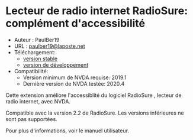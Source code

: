 # Lecteur de radio internet RadioSure: complément d'accessibilité #
* Auteur : PaulBer19
* URL : paulber19@laposte.net
* Téléchargement:
	* [version stable][1]
	* [version de développement][2]
* Compatibilité:
	* Version minimum de NVDA requise: 2019.1
	* Dernière version de NVDA testée: 2020.4


Cette extension améliore l'accessiblité du logiciel RadioSure , lecteur de radio internet, avec NVDA.

Compatible avec la version 2.2 de RadioSure. Les versions inférieures ne sont pas supportées.

Pour plus d'informations, voir le manuel utilisateur.

[1]: https://github.com/paulber007/AllMyNVDAAddons/raw/master/radioSureAccessEnhancement/radioSureAccessEnhancement-2.2.nvda-addon
[2]: https://github.com/paulber007/AllMyNVDAAddons/tree/master/radioSureAccessEnhancement/dev
